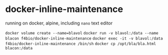docker-inline-maintenance
============

running on docker, alpine, including `nano` text editor

`docker volume create --name=blavol`
`docker run -v blavol:/data --name blacon f4bio/docker-inline-maintenance`
`docker exec -it -v blavol:/data f4bio/docker-inline-maintenance /bin/sh`
`docker cp /opt/bla/bla.html blacon:/data`
